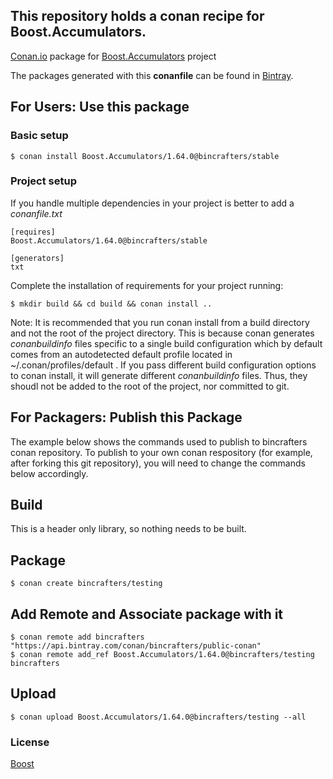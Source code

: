 ## This repository holds a conan recipe for Boost.Accumulators.

[Conan.io](https://conan.io) package for [Boost.Accumulators](https://github.com/Boostorg/Accumulators) project

The packages generated with this **conanfile** can be found in [Bintray](https://bintray.com/bincrafters/public-conan/Boost.Accumulators%3Abincrafters).

## For Users: Use this package

### Basic setup

    $ conan install Boost.Accumulators/1.64.0@bincrafters/stable

### Project setup

If you handle multiple dependencies in your project is better to add a *conanfile.txt*

    [requires]
    Boost.Accumulators/1.64.0@bincrafters/stable

    [generators]
    txt

Complete the installation of requirements for your project running:</small></span>

    $ mkdir build && cd build && conan install ..
	
Note: It is recommended that you run conan install from a build directory and not the root of the project directory.  This is because conan generates *conanbuildinfo* files specific to a single build configuration which by default comes from an autodetected default profile located in ~/.conan/profiles/default .  If you pass different build configuration options to conan install, it will generate different *conanbuildinfo* files.  Thus, they shoudl not be added to the root of the project, nor committed to git. 

## For Packagers: Publish this Package

The example below shows the commands used to publish to bincrafters conan repository. To publish to your own conan respository (for example, after forking this git repository), you will need to change the commands below accordingly. 

## Build  

This is a header only library, so nothing needs to be built.

## Package 

    $ conan create bincrafters/testing
	
## Add Remote and Associate package with it

	$ conan remote add bincrafters "https://api.bintray.com/conan/bincrafters/public-conan"
	$ conan remote add_ref Boost.Accumulators/1.64.0@bincrafters/testing bincrafters

## Upload

    $ conan upload Boost.Accumulators/1.64.0@bincrafters/testing --all

### License
[Boost](LICENSE)
